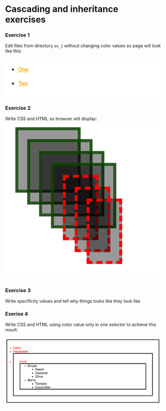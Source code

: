 # Cascading and inheritance exercises

### Exercise 1
Edit  files from directory `ex_1`  without changing color values so page will look like this:

![](.ex_cascading_inheritance_images/ex_1.png)

### Exercise 2
Write CSS and HTML so browser will display:
![](.ex_cascading_inheritance_images/rectangles.png)

### Exercise 3
Write specificity values and tell why 
things looks like they look like

### Exerise 4
Write CSS and HTML using color value only in one selector to achieve this result:

![](.ex_cascading_inheritance_images/borders.png)